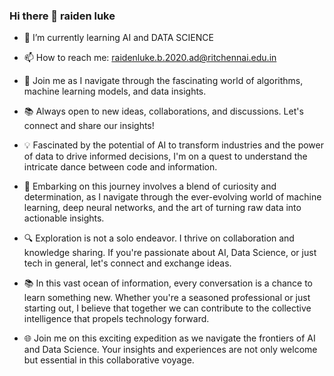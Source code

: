 ### Hi there 👋 raiden luke
 - 🌱 I’m currently learning AI and DATA SCIENCE
  
 - 📫 How to reach me: raidenluke.b.2020.ad@ritchennai.edu.in

- 🚀 Join me as I navigate through the fascinating world of algorithms, machine learning models, and data insights.

- 📚 Always open to new ideas, collaborations, and discussions. Let's connect and share our insights!
- 💡 Fascinated by the potential of AI to transform industries and the power of data to drive informed decisions, I'm on a quest to understand the intricate dance between code and information.

- 🚀 Embarking on this journey involves a blend of curiosity and determination, as I navigate through the ever-evolving world of machine learning, deep neural networks, and the art of turning raw data into 
     actionable insights.

- 🔍 Exploration is not a solo endeavor. I thrive on collaboration and knowledge sharing. If you're passionate about AI, Data Science, or just tech in general, let's connect and exchange ideas.

- 📚 In this vast ocean of information, every conversation is a chance to learn something new. Whether you're a seasoned professional or just starting out, I believe that together we can contribute to the 
     collective intelligence that propels technology forward.

- 🌐 Join me on this exciting expedition as we navigate the frontiers of AI and Data Science. Your insights and experiences are not only welcome but essential in this collaborative voyage.
